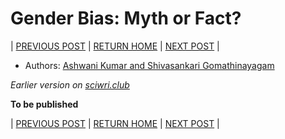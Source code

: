 # Gender Bias: Myth or Fact?

| [PREVIOUS POST](part-1-An-unequal-support-conundrum.md) | [RETURN HOME](https://csgsciencesurvey.github.io/WISCSG2018/) | [NEXT POST](part-3-biased-action-effective-reaction.md) |

- Authors: [Ashwani Kumar and Shivasankari Gomathinayagam](./authors_contributors.md)

*Earlier version on [sciwri.club](https://www.sciwri.club/wp-content/uploads/2019/03/CGS-WiS_Team2_20190318-Final.pdf)*

**To be published**

| [PREVIOUS POST](part-1-An-unequal-support-conundrum.md) | [RETURN HOME](https://csgsciencesurvey.github.io/WISCSG2018/) | [NEXT POST](part-3-biased-action-effective-reaction.md) |
